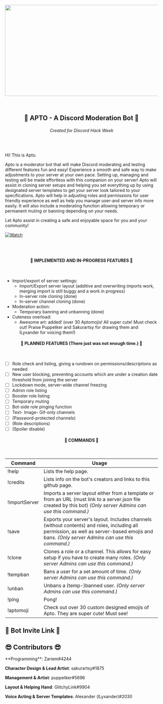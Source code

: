 <p align="center">
  <img src="https://cdn.discordapp.com/attachments/592749834079961093/593901441991704628/image0.png" width="900px" height="300px"/></p>
<br>

<h2 align="center">🤖 APTO - A Discord Moderation Bot 🤖</h2>
<h6 align="center">Created for Discord Hack Week</h6>
<br>

Hi! This is Apto.

Apto is a moderator bot that will make Discord moderating and testing different features fun and easy! 
Experience a smooth and safe way to make adjustments to your server at your own pace. 
Setting up, managing and testing will be made effortless with this companion on your server! 
Apto will assist in cloning server setups and helping you set everything up by using designated server templates to get your server look tailored to your specifications.
Apto will help in adjusting roles and permissions for user friendly experience as well as help you manage user-and server info more easily. 
It will also include a moderating function allowing temporary or permanent muting or banning depending on your needs.

Let Apto assist in creating a safe and enjoyable space for you and your community!

[![Watch](https://i.imgur.com/t1pdcJ4.png)](https://www.youtube.com/watch?v=grlOYkeHPAA&)

<br></br>

<h4 align="center">🔹 IMPLEMENTED AND IN-PROGRESS FEATURES 🔹</h4>
<br>

* Import/export of server settings:
  * Import/Export server layout (additive and overwriting imports work, merging import is still buggy and a work in progress)
  * In-server role cloning (done)
  * In-server channel cloning (done)
* Moderation action:
  * Temporary banning and unbanning (done)
* Cuteness overload:
  * Awesome art: added! (over 30 Aptomojis! All super cute! Must check out! Praise Puppetker and Sakurartsy for drawing them and lLyxander for voicing them!)

<h4 align="center">🔸 PLANNED FEATURES (There just was not enough time.) 🔸</h4>
<br>

- [ ] Role check and listing, giving a rundown on permissions/descriptions as needed
- [ ] New user blocking, preventing accounts which are under a creation date threshold from joining the server
- [ ] Lockdown mode, server-wide channel freezing
- [ ] Admin role listing 
- [ ] Booster role listing
- [ ] Temporary muting
- [ ] Bot-side role pinging function
- [ ] Text- Image- Gif-only channels
- [ ] (Password-protected channels)
- [ ] (Role descriptions)
- [ ] (Spoiler disable)

<h4 align="center">💬 COMMANDS 💬</h4>
<br>

Command  |   Usage
   ---   |   ---
!help | Lists the help page.
!credits | Lists info on the bot's creators and links to this github page.
!importServer | Imports a server layout either from a template or from an URL (must link to a server.json file created by this bot) *(Only server Admins can use this command.)*
!save | Exports your server's layout. Includes channels (without contents) and roles, including all permission, as well as server-based emojis and bans. *(Only server Admins can use this command.)*
!clone | Clones a role or a channel. This allows for easy setup if you have to create many roles. *(Only server Admins can use this command.)*
!tempban | Bans a user for a set amount of time. *(Only server Admins can use this command.)*
!unban | Unbans a (temp-)banned user. *(Only server Admins can use this command.)*
!ping | Pong!
!aptomoji | Check out over 30 custom designed emojis of Apto. They are super cute! Must see!

<h2 align="left">🤖 Bot Invite Link 🤖</h2>
<https://discordapp.com/oauth2/authorize?client_id=592803163250360320&scope=bot&permissions=8>

<h2 align="left">😎 Contributors 😎</h2>
**Programming**: Zariem#4244

**Character Design & Lead Artist**: sakurartsy#1875

**Management & Artist**: puppetker#5696

**Layout & Helping Hand**: GlitchyLink#9904

**Voice Acting & Server Templates**: Alexander (lLyxander)#2030
